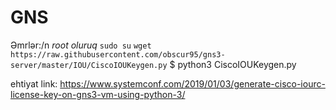 # GNS

Əmrlər:/n
*root oluruq*
`sudo su`
`wget https://raw.githubusercontent.com/obscur95/gns3-server/master/IOU/CiscoIOUKeygen.py`
$ python3 CiscoIOUKeygen.py 

ehtiyat link: https://www.systemconf.com/2019/01/03/generate-cisco-iourc-license-key-on-gns3-vm-using-python-3/

